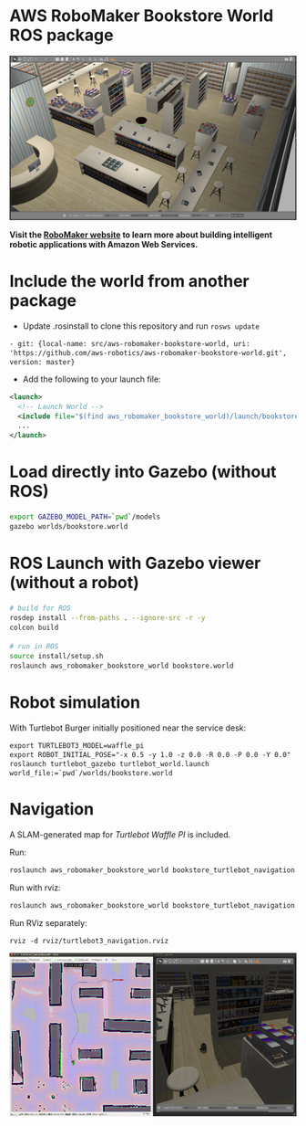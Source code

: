 # AWS RoboMaker Bookstore World ROS package

![Gazebo01](docs/images/gazebo_01.png)

**Visit the [RoboMaker website](https://aws.amazon.com/robomaker/) to learn more about building intelligent robotic applications with Amazon Web Services.**

# Include the world from another package

* Update .rosinstall to clone this repository and run `rosws update`
```
- git: {local-name: src/aws-robomaker-bookstore-world, uri: 'https://github.com/aws-robotics/aws-robomaker-bookstore-world.git', version: master}
```
* Add the following to your launch file:
```xml
<launch>
  <!-- Launch World -->
  <include file="$(find aws_robomaker_bookstore_world)/launch/bookstore.launch"/>
  ...
</launch>
```

# Load directly into Gazebo (without ROS)
```bash
export GAZEBO_MODEL_PATH=`pwd`/models
gazebo worlds/bookstore.world
```

# ROS Launch with Gazebo viewer (without a robot)
```bash
# build for ROS
rosdep install --from-paths . --ignore-src -r -y
colcon build

# run in ROS
source install/setup.sh
roslaunch aws_robomaker_bookstore_world bookstore.world
```

# Robot simulation
With Turtlebot Burger initially positioned near the service desk: 
```
export TURTLEBOT3_MODEL=waffle_pi
export ROBOT_INITIAL_POSE="-x 0.5 -y 1.0 -z 0.0 -R 0.0 -P 0.0 -Y 0.0"
roslaunch turtlebot_gazebo turtlebot_world.launch  world_file:=`pwd`/worlds/bookstore.world
```

# Navigation
A SLAM-generated map for *Turtlebot Waffle PI* is included.

Run:
```bash
roslaunch aws_robomaker_bookstore_world bookstore_turtlebot_navigation.launch 
```

Run with rviz:
```bash
roslaunch aws_robomaker_bookstore_world bookstore_turtlebot_navigation.launch open_rviz:=true
```

Run RViz separately:
```
rviz -d rviz/turtlebot3_navigation.rviz
```

![NavPath](docs/images/nav_path_rviz_gazebo.png)
